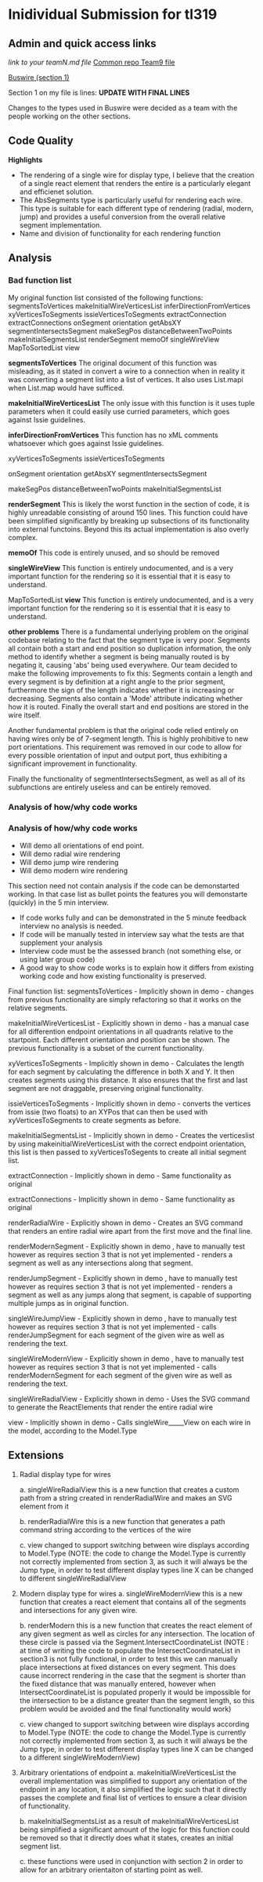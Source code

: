 # Inidividual Submission for tl319

## Admin and quick access links

*link to your teamN.md file*
[Common repo Team9 file](https://github.com/tomcl/hlp22docs/blob/main/Team9.md)

[Buswire (section 1)](src/Renderer/drawblock/buswire.fs)

Section 1 on my file is lines: **UPDATE WITH FINAL LINES**

Changes to the types used in Buswire were decided as a team with the people working on the other sections.

## Code Quality

**Highlights**
* The rendering of a single wire for display type, I believe that the creation of a single react element that renders the entire is a particularly elegant and efficienet solution.
* The AbsSegments type is particularly useful for rendering each wire. This type is suitable for each different type of rendering (radial, modern, jump) and provides a useful conversion from the overall relative segment implementation. 
* Name and division of functionality for each rendering function

## Analysis
### Bad function list
My original function list consisted of the following functions:
segmentsToVertices
makeInitialWireVerticesList
inferDirectionFromVertices
xyVerticesToSegments
issieVerticesToSegments
extractConnection
extractConnections
onSegment
orientation
getAbsXY
segmentIntersectsSegment
makeSegPos
distanceBetweenTwoPoints
makeInitialSegmentsList
renderSegment
memoOf
singleWireView
MapToSortedList
view

**segmentsToVertices**
The original document of this function was misleading, as it stated in convert a wire to a connection when in reality it was converting a segment list into a list of vertices. It also uses List.mapi when List.map would have sufficed.

**makeInitialWireVerticesList**
The only issue with this function is it uses tuple parameters when it could easily use curried parameters, which goes against Issie guidelines.

**inferDirectionFromVertices**
This function has no xML comments whatsoever which goes against Issie guidelines. 

xyVerticesToSegments
issieVerticesToSegments

onSegment
orientation
getAbsXY
segmentIntersectsSegment

makeSegPos
distanceBetweenTwoPoints
makeInitialSegmentsList

**renderSegment**
This is likely the worst function in the section of code, it is highly unreadable consisting of around 150 lines. This function could have been simplified significantly by breaking up subsections of its functionality into external functoins. Beyond this its actual implementation is also overly complex. 

**memoOf**
This code is entirely unused, and so should be removed

**singleWireView**
This function is entirely undocumented, and is a very important function for the rendering so it is essential that it is easy to understand.

MapToSortedList
**view**
This function is entirely undocumented, and is a very important function for the rendering so it is essential that it is easy to understand.

**other problems**
There is a fundamental underlying problem on the original codebase relating to the fact that the segment type is very poor. Segments all contain both a start and end position so duplication information, the only method to identify whether a segment is being manually routed is by negating it, causing 'abs' being used everywhere. Our team decided to make the following improvements to fix this: Segments contain a length and every segment is by definition at a right angle to the prior segment, furthermore the sign of the length indicates whether it is increasing or decreasing. Segments also contain a 'Mode' attribute indicating whether how it is routed. Finally the overall start and end positions are stored in the wire itself. 

Another fundamental problem is that the original code relied entirely on having wires only be of 7-segment length. This is highly prohibitive to new port orientations. This requirement was removed in our code to allow for every possible orientation of input and output port, thus exhibiting a significant improvement in functionality.

Finally the functionality of segmentIntersectsSegment, as well as all of its subfunctions are entirely useless and can be entirely removed.

### Analysis of how/why code works
### Analysis of how/why code works

* Will demo all orientations of end point.
* Will demo radial wire rendering
* Will demo jump wire rendering
* Will demo modern wire rendering

This section need not contain analysis if the code can be demonstarted working. In 
that case list as bullet points the features you will demonstarte (quickly) in the 5 min
interview.

* If code works fully and can be demonstrated in the 5 minute feedback interview no analysis is needed. 
* If code will be manually tested in interview say what the tests are that supplement your analysis
* Interview code must be the assessed branch (not something else, or using later group code)
* A good way to show code works is to explain how it differs from existing working code and how existing
functionality is preserved.

Final function list:
segmentsToVertices - Implicitly shown in demo - changes from previous functionality are simply refactoring so that it works on the relative segments.

makeInitialWireVerticesList - Explicitly shown in demo - has a manual case for all differention endpoint orientations in all quadrants relative to the startpoint. Each different orientation and position can be shown. The previous functionality is a subset of the current functionality.

xyVerticesToSegments - Implicitly shown in demo - Calculates the length for each segment by calculating the difference in both X and Y. It then creates segments using this distance. It also ensures that the first and last segment are not draggable, preserving original functionality. 

issieVerticesToSegments - Implicitly shown in demo - converts the vertices from issie (two floats) to an XYPos that can then be used with xyVerticesToSegments to create segments as before.

makeInitialSegmentsList - Implicitly shown in demo - Creates the verticeslist by using makeinitialWireVerticesList with the correct endpoint orientation, this list is then passed to xyVerticesToSegents to create all initial segment list.

extractConnection - Implicitly shown in demo - Same functionality as original

extractConnections - Implicitly shown in demo - Same functionality as original

renderRadialWire - Explicitly shown in demo - Creates an SVG command that renders an entire radial wire apart from the first move and the final line.

renderModernSegment  - Explicitly shown in demo , have to manually test however as requires section 3 that is not yet implemented - renders a segment as well as any intersections along that segment.

renderJumpSegment - Explicitly shown in demo , have to manually test however as requires section 3 that is not yet implemented - renders a segment as well as any jumps along that segment, is capable of supporting multiple jumps as in original function.

singleWireJumpView - Explicitly shown in demo , have to manually test however as requires section 3 that is not yet implemented - calls renderJumpSegment for each segment of the given wire as well as rendering the text.

singleWireModernView - Explicitly shown in demo , have to manually test however as requires section 3 that is not yet implemented - calls renderModernSegment for each segment of the given wire as well as rendering the text.

singleWireRadialView  - Explicitly shown in demo - Uses the SVG command to generate the ReactElements that render the entire radial wire

view - Implicitly shown in demo - Calls singleWire_____View on each wire in the model, according to the Model.Type

## Extensions

1.  Radial display type for wires

     a. singleWireRadialView this is a new function that creates a custom path from a string created in renderRadialWire and makes an SVG element from it

     b. renderRadialWire this is a new function that generates a path command string according to the vertices of the wire
     
     c. view changed to support switching between wire displays according to Model.Type 
     (NOTE: the code to change the Model.Type is currently not correctly implemented from section 3, as such it will always be the Jump type, in order to test different display types line X can be changed to different singleWireRadialView

2. Modern display type for wires
     a. singleWireModernView this is a new function that creates a react element that contains all of the segments and intersections for any given wire. 
     
     b. renderModern this is a new function that creates the react element of any given segment as well as circles for any intersection. The location of these circle is passed via the Segment.IntersectCoordinateList
     (NOTE : at time of writing the code to populate the IntersectCoordinateList in section3  is not fully functional, in order to test this we can manually place intersections at fixed distances on every segment. This does cause incorrect rendering in the case that the segment is shorter than the fixed distance that was manually entered, however when IntersectCoordinateList is populated properly it would be impossible for the intersection to be a distance greater than the segment length, so this problem would be avoided and the final functionality would work)
     
     c. view changed to support switching between wire displays according to Model.Type 
     (NOTE: the code to change the Model.Type is currently not correctly implemented from section 3, as such it will always be the Jump type, in order to test different display types line X can be changed to a different singleWireModernView)


3. Arbitrary orientations of endpoint
   a. makeInitialWireVerticesList the overall implementation was simplified to support any orientation of the endpoint in any location, it also simplified the logic such that it directly passes the complete and final list of vertices to ensure a clear division of functionality.

   b. makeInitialSegmentsList as a result of makeInitialWireVerticesList being simplified a significant amount of the logic for this function could be removed so that it directly does what it states, creates an initial segment list. 

   c. these functions were used in conjunction with section 2 in order to allow for an arbitrary orientaiton of starting point as well.
   